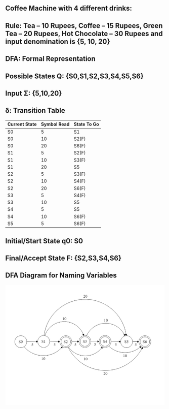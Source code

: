 ## Coffee Machine with 4 different drinks:

## **Rule:**   Tea – 10 Rupees, Coffee – 15 Rupees, Green Tea – 20 Rupees, Hot Chocolate – 30 Rupees and input denomination is {5, 10, 20}



## **DFA: Formal Representation**

## Possible States Q: {S0,S1,S2,S3,S4,S5,S6}

## Input Σ: {5,10,20}

## δ:  Transition Table
Current State | Symbol Read | State To Go
--------------|-------------|------------
 S0|5 | S1
S0| 10 | S2(F)
S0| 20| S6(F)
S1|5  |S2(F)
S1|10|S3(F)
S1|20|S5
S2|5|S3(F)
S2|10|S4(F)
S2|20|S6(F)
S3|5|S4(F)
S3|10|S5
S4|5|S5
S4|10|S6(F)
S5|5|S6(F)


## Initial/Start State q0: S0

## Final/Accept  State F: {S2,S3,S4,S6}

## **DFA Diagram for Naming Variables**
![dfa](dia2.png)